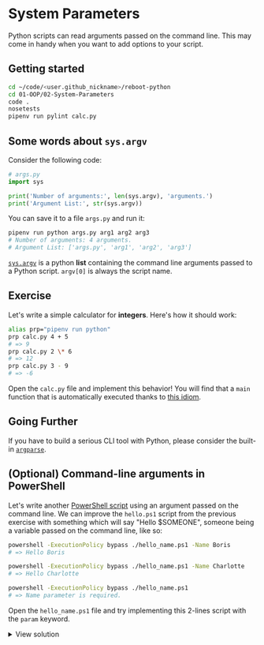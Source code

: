 # System Parameters

Python scripts can read arguments passed on the command line. This may come in handy when you want to add options to your script.

## Getting started

```bash
cd ~/code/<user.github_nickname>/reboot-python
cd 01-OOP/02-System-Parameters
code .
nosetests
pipenv run pylint calc.py
```

## Some words about `sys.argv`

Consider the following code:

```python
# args.py
import sys

print('Number of arguments:', len(sys.argv), 'arguments.')
print('Argument List:', str(sys.argv))
```

You can save it to a file `args.py` and run it:

```bash
pipenv run python args.py arg1 arg2 arg3
# Number of arguments: 4 arguments.
# Argument List: ['args.py', 'arg1', 'arg2', 'arg3']
```

[`sys.argv`](https://docs.python.org/3/library/sys.html#sys.argv) is a python **list** containing the command line arguments passed to a Python script. `argv[0]` is always the script name.

## Exercise

Let's write a simple calculator for **integers**. Here's how it should work:

```bash
alias prp="pipenv run python"
prp calc.py 4 + 5
# => 9
prp calc.py 2 \* 6
# => 12
prp calc.py 3 - 9
# => -6
```

Open the `calc.py` file and implement this behavior! You will find that a `main` function that is automatically executed thanks to [this idiom](https://docs.python.org/3/library/__main__.html).


## Going Further

If you have to build a serious CLI tool with Python, please consider the built-in [`argparse`](https://docs.python.org/3/library/argparse.html).

## (Optional) Command-line arguments in PowerShell


Let's write another [PowerShell script](https://docs.microsoft.com/powershell/module/microsoft.powershell.core/about/about_scripts) using an argument passed on the command line. We can improve the `hello.ps1` script from the previous exercise with something which will say "Hello $SOMEONE", someone being a variable passed on the command line, like so:

```bash
powershell -ExecutionPolicy bypass ./hello_name.ps1 -Name Boris
# => Hello Boris

powershell -ExecutionPolicy bypass ./hello_name.ps1 -Name Charlotte
# => Hello Charlotte

powershell -ExecutionPolicy bypass ./hello_name.ps1
# => Name parameter is required.
```

Open the `hello_name.ps1` file and try implementing this 2-lines script with the `param` keyword.

<details><summary markdown="span">View solution
</summary>

```powershell
param($Name = $(throw "Name parameter is required."))
Write-Output "Hello $Name"
```

</details>
